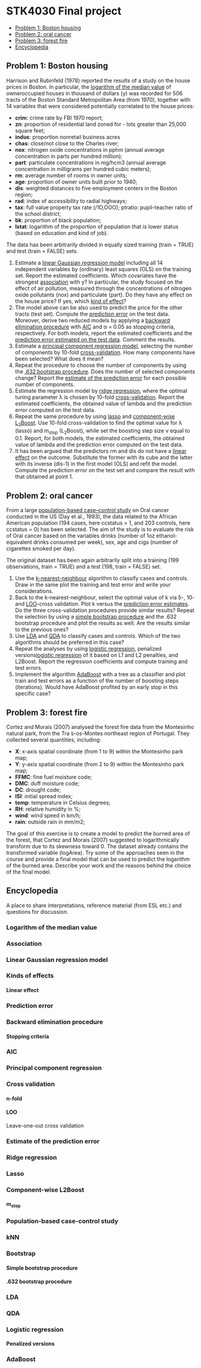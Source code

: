 # STK4030 Final project

- [Problem 1: Boston housing](#problem-1)
- [Problem 2: oral cancer](#problem-2)
- [Problem 3: forest fire](#problem-3)
- [Encyclopedia](#encyclopedia)

## Problem 1: Boston housing

Harrison and Rubinfeld (1978) reported the results of a study on the house prices in Boston. In particular, the [logarithm of the median value](#logarithm-of-the-median-value) of owneroccupied houses in thousand of dollars (y) was recorded for 506 tracts of the Boston Standard Metropolitan Area (from 1970), together with 14 variables that were considered potentially correlated to the house prices:

- **crim**: crime rate by FBI 1970 report;
- **zn**: proportion of residential land zoned for - lots greater than 25,000 square feet;
- **indus**: proportion nonretail business acres
- **chas**: close/not close to the Charles river;
- **nox**: nitrogen oxide concentrations in pphm (annual average concentration in parts per hundred million);
- **part**: particulate concentrations in mg/hcm3 (annual average concentration in milligrams per hundred cubic meters);
- **rm**: average number of rooms in owner units;
- **age**: proportion of owner units built prior to 1940;
- **dis**: weighted distances to five employment centers in the Boston region;
- **rad**: index of accessibility to radial highways;
- **tax**: full value property tax rate ($/$1O,OOO);
ptratio: pupil-teacher ratio of the school district;
- **bk**: proportion of black population;
- **lstat**: logarithm of the proportion of population that is lower status (based on education and kind of job).

The data has been arbitrarily divided in equally sized training (train = TRUE) and test (train = FALSE) sets.

1. Estimate a [linear Gaussian regression model](#linear-gaussian-regression) including all 14 independent variables by (ordinary) least squares (OLS) on the training set. Report the estimated coefficients. Which covariates have the strongest [association](#association) with y? In particular, the study focused on the effect of air pollution, measured through the concentrations of nitrogen oxide pollutants (nox) and particulate (part). Do they have any effect on the house price? If yes, which [kind of effect](#kinds-of-effects)?
2. The model above can be also used to predict the price for the other tracts (test set). Compute the [prediction error](#prediction-error) on the test data. Moreover, derive two reduced models by applying a [backward elimination procedure](#backward-elimination) with [AIC](#aic) and α = 0.05 as stopping criteria, respectively. For both models, report the estimated coefficients and the [prediction error estimated on the test data](#estimate-of-the-prediction-error). Comment the results.
3. Estimate a [principal component regression model](#principal-component-regression), selecting the number of components by 10-fold [cross-validation](#cross-validation). How many components have been selected? What does it mean?
4. Repeat the procedure to choose the number of components by using the [.632 bootstrap procedure](#632-bootstrap). Does the number of selected components change? Report the [estimate of the prediction error](#estimate-of-the-prediction-error) for each possible number of components.
5. Estimate the regression model by [ridge regression](#ridge), where the optimal tuning parameter λ is chosen by 10-fold [cross-validation](#cross-validation). Report the estimated coefficients, the obtained value of lambda and the prediction error computed on the test data.
6. Repeat the same procedure by using [lasso](#lasso) and [component-wise L<sub>2</sub>Boost](#component-wise-l2boost). Use 10-fold cross-validation to find the optimal value for λ (lasso) and m<sub>stop</sub> (L<sub>2</sub>Boost), while set the boosting step size ν equal to 0.1. Report, for both models, the estimated coefficients, the obtained value of lambda and the prediction error computed on the test data.
7. It has been argued that the predictors rm and dis do not have a [linear effect](#linear-effect) on the outcome. Substitute the former with its cube and the latter with its inverse (dis-1) in the first model (OLS) and refit the model. Compute the prediction error on the test set and compare the result with that obtained at point 1.

## Problem 2: oral cancer

From a large [population-based case–control study](#population-based-case–control-study) on Oral cancer conducted in the US (Day et al., 1993), the data related to the African American population (194 cases, here ccstatus = 1, and 203 controls, here ccstatus = 0) has been selected. The aim of the study is to evaluate the risk of Oral cancer based on the variables drinks (number of 1oz ethanol-equivalent drinks consumed per week), sex, age and cigs (number of cigarettes smoked per day).
					
The original dataset has been again arbitrarily split into a training (199 observations, train = TRUE) and a test (198, train = FALSE) set.				

1. Use the [k-nearest-neighbour](#knn) algorithm to classify cases and controls. Draw in the same plot the training and test error and write your considerations.
2. Back to the k-nearest-neighbour, select the optimal value of k via 5-, 10- and [LOO](#loo)-cross validation. Plot k versus the [prediction error estimates](#estimate-of-the-prediction-error). Do the three cross-validation procedures provide similar results? Repeat the selection by using a [simple bootstrap procedure](#simple-bootstrap) and the .632 bootstrap procedure and plot the results as well. Are the results similar to the previous ones?
3. Use [LDA](#lda) and [QDA](#qda) to classify cases and controls. Which of the two algorithms should be preferred in this case?
4. Repeat the analyses by using [logistic regression](#logistic-regression), penalized versions[logistic regression](#penalized-versions) of it based on L1 and L2 penalties, and L2Boost. Report the regression coefficients and compute training and test errors.
5. Implement the algorithm [AdaBoost](#adaboost) with a tree as a classifier and plot train and test errors as a function of the number of boosting steps (iterations). Would have AdaBoost profited by an early stop in this specific case?

## Problem 3: forest fire

Cortez and Morais (2007) analysed the forest fire data from the Montesinho natural park, from the Tra ́s-os-Montes northeast region of Portugal. They collected several quantities, including:

- **X**: x-axis spatial coordinate (from 1 to 9) within the Montesinho park map;
- **Y**: y-axis spatial coordinate (from 2 to 9) within the Montesinho park map;
- **FFMC**: fine fuel moisture code;
- **DMC**: duff moisture code;
- **DC**: drought code;
- **ISI**: initial spread index;
- **temp**: temperature in Celsius degrees;
- **RH**: relative humidity in %;
- **wind**: wind speed in km/h;
- **rain**: outside rain in mm/m2;

The goal of this exercise is to create a model to predict the burned area of the forest, that Cortez and Morais (2007) suggested to logarithmically transform due to its skewness toward 0. The dataset already contains the transformed variable (logArea). Try some of the approaches seen in the course and provide a final model that can be used to predict the logarithm of the burned area. Describe your work and the reasons behind the choice of the final model.

## Encyclopedia

A place to share interpretations, reference material (from ESL etc.) and questions for discussion.

### Logarithm of the median value

### Association

### Linear Gaussian regression model

### Kinds of effects

#### Linear effect

### Prediction error

### Backward elimination procedure

#### Stopping criteria

### AIC

### Principal component regression

### Cross validation

#### n-fold

#### LOO

Leave-one-out cross validation

### Estimate of the prediction error

### Ridge regression

### Lasso

### Component-wise L2Boost

#### m<sub>stop</sub>

### Population-based case-control study

### kNN

### Bootstrap

#### Simple bootstrap procedure

#### .632 bootstrap procedure

### LDA

### QDA

### Logistic regression

#### Penalized versions

### AdaBoost
